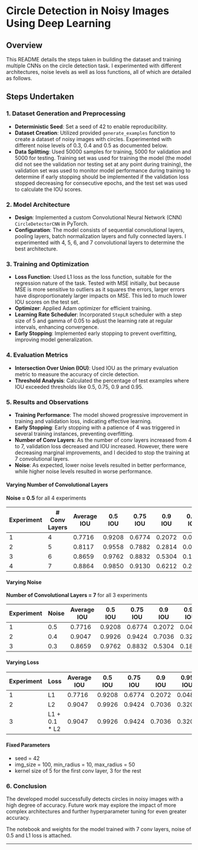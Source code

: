 # Circle Detection in Noisy Images Using Deep Learning

## Overview

This README details the steps taken in building the dataset and training multiple CNNs on the circle detection task. I experimented with different architectures, noise levels as well as loss functions, all of which are detailed as follows.

## Steps Undertaken

### 1. Dataset Generation and Preprocessing
- **Deterministic Seed**: Set a seed of 42 to enable reproducibility.
- **Dataset Creation**: Utilized provided `generate_examples` function to create a dataset of noisy images with circles. Experimented with different noise levels of 0.3, 0.4 and 0.5 as documented below.
- **Data Splitting**: Used 50000 samples for training, 5000 for validation and 5000 for testing. Training set was used for training the model (the model did not see the validation nor testing set at any point during training), the validation set was used to monitor model performance during training to determine if early stopping should be implemented if the validation loss stopped decreasing for consecutive epochs, and the test set was used to calculate the IOU scores.

### 2. Model Architecture

- **Design**: Implemented a custom Convolutional Neural Network (CNN) `CircleDetectorCNN` in PyTorch.
- **Configuration**: The model consists of sequential convolutional layers, pooling layers, batch normalization layers and fully connected layers. I experimented with 4, 5, 6, and 7 convolutional layers to determine the best architecture.

### 3. Training and Optimization

- **Loss Function**: Used L1 loss as the loss function, suitable for the regression nature of the task. Tested with MSE initially, but because MSE is more sensitive to outliers as it squares the errors, larger errors have disproportionately larger impacts on MSE. This led to much lower IOU scores on the test set.
- **Optimizer**: Applied Adam optimizer for efficient training.
- **Learning Rate Scheduler**: Incorporated `StepLR` scheduler with a step size of 5 and gamma of 0.05 to adjust the learning rate at regular intervals, enhancing convergence.
- **Early Stopping**: Implemented early stopping to prevent overfitting, improving model generalization.

### 4. Evaluation Metrics

- **Intersection Over Union (IOU)**: Used IOU as the primary evaluation metric to measure the accuracy of circle detection.
- **Threshold Analysis**: Calculated the percentage of test examples where IOU exceeded thresholds like 0.5, 0.75, 0.9 and 0.95.

### 5. Results and Observations

- **Training Performance**: The model showed progressive improvement in training and validation loss, indicating effective learning.
- **Early Stopping**: Early stopping with a patience of 4 was triggered in several training instances, preventing overfitting.
- **Number of Conv Layers**: As the number of conv layers increased from 4 to 7, validation loss decreased and IOU increased. However, there were decreasing marginal improvements, and I decided to stop the training at 7 convolutional layers.
- **Noise**: As expected, lower noise levels resulted in better performance, while higher noise levels resulted in worse performance. 

#### Varying Number of Convolutional Layers
**Noise = 0.5** for all 4 experiments

| Experiment  | # Conv Layers | Average IOU  | 0.5 IOU  | 0.75 IOU  | 0.9 IOU |  0.95 IOU |
| ------------ | --------- | ------------ | ------------ | ------------ | ------------ | ------------ |
| 1  | 4  | 0.7716  | 0.9208  | 0.6774  | 0.2072 | 0.0480  |
| 2  | 5  | 0.8117  | 0.9558  | 0.7882  | 0.2814 | 0.0602  |
| 3  | 6  | 0.8659 | 0.9762  | 0.8832  | 0.5304 | 0.1836  |
| 4  | 7  | 0.8864  | 0.9850  | 0.9130  | 0.6212 | 0.2506  |

#### Varying Noise
**Number of Convolutional Layers = 7** for all 3 experiments

| Experiment  | Noise | Average IOU  | 0.5 IOU  | 0.75 IOU  | 0.9 IOU |  0.95 IOU |
| ------------ | --------- | ------------ | ------------ | ------------ | ------------ | ------------ |
| 1  | 0.5  | 0.7716  | 0.9208  | 0.6774  | 0.2072 | 0.0480  |
| 2  | 0.4  | 0.9047  | 0.9926  | 0.9424  | 0.7036 | 0.3204  |
| 3  | 0.3  | 0.8659 | 0.9762  | 0.8832  | 0.5304 | 0.1836  |

#### Varying Loss
| Experiment  | Loss | Average IOU  | 0.5 IOU  | 0.75 IOU  | 0.9 IOU |  0.95 IOU |
| ------------ | --------- | ------------ | ------------ | ------------ | ------------ | ------------ |
| 1  | L1  | 0.7716  | 0.9208  | 0.6774  | 0.2072 | 0.0480  |
| 2  | L2  | 0.9047  | 0.9926  | 0.9424  | 0.7036 | 0.3204  |
| 3  | L1 + 0.1 * L2  | 0.9047  | 0.9926  | 0.9424  | 0.7036 | 0.3204  |

#### Fixed Parameters
- seed = 42
- img_size = 100, min_radius = 10, max_radius = 50
- kernel size of 5 for the first conv layer, 3 for the rest

### 6. Conclusion

The developed model successfully detects circles in noisy images with a high degree of accuracy. Future work may explore the impact of more complex architectures and further hyperparameter tuning for even greater accuracy.

The notebook and weights for the model trained with 7 conv layers, noise of 0.5 and L1 loss is attached.

---
